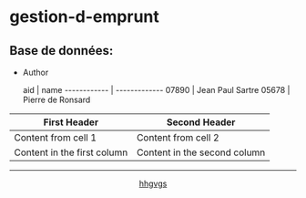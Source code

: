 # gestion-d-emprunt

## Base de données:
* Author

    aid      |    name 
------------ | -------------
07890        | Jean Paul Sartre
05678        | Pierre de Ronsard



First Header | Second Header
------------ | -------------
Content from cell 1 | Content from cell 2
Content in the first column | Content in the second column

------------------------------
<p align='center'>
  <a href=''> hhgvgs </a> 
 
</p>
